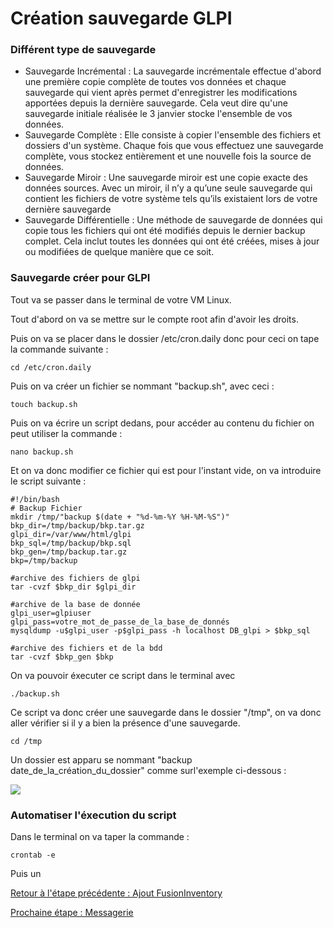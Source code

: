 # Création sauvegarde GLPI

### Différent type de sauvegarde

* Sauvegarde Incrémental : La sauvegarde incrémentale effectue d'abord une première copie complète de toutes vos données et chaque sauvegarde qui vient après permet d'enregistrer les modifications apportées depuis la dernière sauvegarde. Cela veut dire qu'une sauvegarde initiale réalisée le 3 janvier stocke l'ensemble de vos données.
* Sauvegarde Complète : Elle consiste à copier l'ensemble des fichiers et dossiers d'un système. Chaque fois que vous effectuez une sauvegarde complète, vous stockez entièrement et une nouvelle fois la source de données.
* Sauvegarde Miroir : Une sauvegarde miroir est une copie exacte des données sources. Avec un miroir, il n’y a qu’une seule sauvegarde qui contient les fichiers de votre système tels qu’ils existaient lors de votre dernière sauvegarde
* Sauvegarde Différentielle : Une méthode de sauvegarde de données qui copie tous les fichiers qui ont été modifiés depuis le dernier backup complet. Cela inclut toutes les données qui ont été créées, mises à jour ou modifiées de quelque manière que ce soit.

### Sauvegarde créer pour GLPI

Tout va se passer dans le terminal de votre VM Linux.

Tout d'abord on va se mettre sur le compte root afin d'avoir les droits.

Puis on va se placer dans le dossier /etc/cron.daily donc pour ceci on tape la commande suivante :
```
cd /etc/cron.daily
```

Puis on va créer un fichier se nommant "backup.sh", avec ceci :
```
touch backup.sh
```

Puis on va écrire un script dedans, pour accéder au contenu du fichier on peut utiliser la commande :
```
nano backup.sh
```

Et on va donc modifier ce fichier qui est pour l'instant vide, on va introduire le script suivante :
```
#!/bin/bash
# Backup Fichier
mkdir /tmp/"backup $(date + "%d-%m-%Y %H-%M-%S")"
bkp_dir=/tmp/backup/bkp.tar.gz
glpi_dir=/var/www/html/glpi
bkp_sql=/tmp/backup/bkp.sql
bkp_gen=/tmp/backup.tar.gz
bkp=/tmp/backup

#archive des fichiers de glpi
tar -cvzf $bkp_dir $glpi_dir

#archive de la base de donnée
glpi_user=glpiuser
glpi_pass=votre_mot_de_passe_de_la_base_de_donnés
mysqldump -u$glpi_user -p$glpi_pass -h localhost DB_glpi > $bkp_sql

#archive des fichiers et de la bdd
tar -cvzf $bkp_gen $bkp
```

On va pouvoir éxecuter ce script dans le terminal avec 
```
./backup.sh
```

Ce script va donc créer une sauvegarde dans le dossier "/tmp", on va donc aller vérifier si il y a bien la présence d'une sauvegarde.
```
cd /tmp
```

Un dossier est apparu se nommant "backup date_de_la_création_du_dossier" comme surl'exemple ci-dessous :

![](https://github.com/kevinguyodo/Linux-deuxieme-annee/blob/main/TP1/IMG/Script_automatis%C3%A9.PNG)

### Automatiser l'éxecution du script

Dans le terminal on va taper la commande :
```
crontab -e
```

Puis un

[Retour à l'étape précédente : Ajout FusionInventory](https://github.com/kevinguyodo/Linux-deuxieme-annee/blob/main/TP1/Ajout%20FusionInventory.md)

[Prochaine étape : Messagerie](https://github.com/kevinguyodo/Linux-deuxieme-annee/blob/main/TP1/Messagerie.md)
